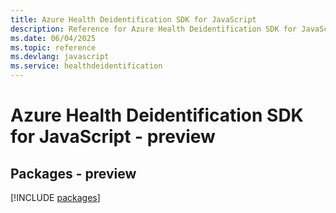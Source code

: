```yaml
---
title: Azure Health Deidentification SDK for JavaScript
description: Reference for Azure Health Deidentification SDK for JavaScript
ms.date: 06/04/2025
ms.topic: reference
ms.devlang: javascript
ms.service: healthdeidentification
---
```

# Azure Health Deidentification SDK for JavaScript - preview
## Packages - preview
[!INCLUDE [packages](health-deidentification-index.md)]